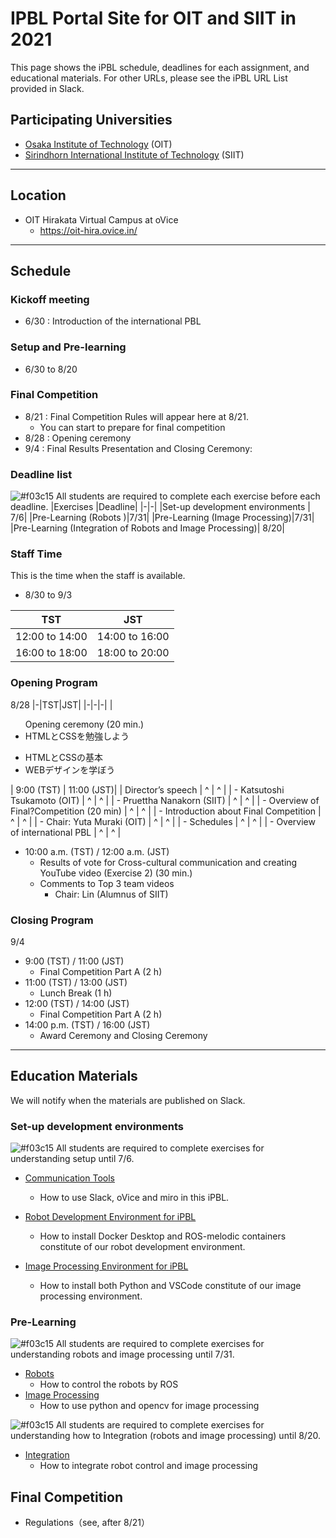 #  IPBL Portal Site for OIT and SIIT in 2021

This page shows the iPBL schedule, deadlines for each assignment, and educational materials. For other URLs, please see the iPBL URL List provided in Slack.
<!-- SETUPが7/6まで，ロボと画像処理の事前課題が8/1まで，統合課題が8/20まで（メモ書きです消します）-->
## Participating Universities
- [Osaka Institute of Technology](http://www.oit.ac.jp/english/index.html) (OIT)
- [Sirindhorn International Institute of Technology](https://www.siit.tu.ac.th/) (SIIT)
---
## Location
 - OIT Hirakata Virtual Campus at oVice 
   - https://oit-hira.ovice.in/ 
---
## Schedule

### Kickoff meeting 
* 6/30 : Introduction of the international PBL

### Setup and Pre-learning
*  6/30 to  8/20
### Final Competition 
  * 8/21 : Final Competition Rules will appear here at 8/21. 
    * You can start to prepare for final competition
  * 8/28 : Opening ceremony
  * 9/4  : Final Results Presentation and Closing Ceremony:
### Deadline list
![#f03c15](https://via.placeholder.com/15/f03c15/000000?text=+) 
All students are required to complete each exercise before each deadline.
|Exercises |Deadline|
|-|-|
|Set-up development environments | 7/6|
|Pre-Learning (Robots )|7/31|
|Pre-Learning (Image Processing)|7/31|
|Pre-Learning (Integration of Robots and Image Processing)| 8/20|
### Staff Time
This is the time when the staff is available.
- 8/30 to 9/3 

|TST|JST|
|-|-|
| 12:00  to 14:00  | 14:00  to 16:00 |  
| 16:00  to 18:00  | 18:00  to 20:00 |  
### Opening Program 
8/28
|-|TST|JST|
|-|-|-|
| <ul> Opening ceremony (20 min.) <li>HTMLとCSSを勉強しよう</li>
  <li>HTMLとCSSの基本</li>
  <li>WEBデザインを学ぼう</li> </ul> | 9:00  (TST) | 11:00  (JST)| 
|    Director’s speech | ^ | ^ |
|     - Katsutoshi Tsukamoto (OIT)  | ^ | ^ |
|      - Pruettha Nanakorn (SIIT)  | ^ | ^ |
|  - Overview of Final?Competition (20 min) | ^ | ^ |
|    - Introduction about Final Competition | ^ | ^ |
|      - Chair: Yuta Muraki (OIT) | ^ | ^ |
|  - Schedules | ^ | ^ |
|    - Overview of international PBL  | ^ | ^ |
 
- 10:00 a.m. (TST) / 12:00 a.m. (JST) 
  - Results of vote for Cross-cultural communication and creating YouTube video (Exercise 2) (30 min.) 
   - Comments to Top 3 team videos 
     - Chair: Lin (Alumnus of SIIT) 
### Closing Program  
9/4
- 9:00  (TST) / 11:00  (JST) 
  - Final Competition Part A (2 h) 
- 11:00  (TST) / 13:00  (JST) 
  - Lunch Break (1 h) 
- 12:00  (TST) / 14:00  (JST) 
  - Final Competition Part A (2 h) 
- 14:00 p.m. (TST) / 16:00 (JST) 
  - Award Ceremony and Closing Ceremony  
---
## Education Materials
We will notify when the materials are published on Slack.
### Set-up development environments
![#f03c15](https://via.placeholder.com/15/f03c15/000000?text=+) 
All students are required to complete exercises  for understanding setup until 7/6.

- [Communication Tools](https://github.com/oit-ipbl/portal/blob/main/setup/commtools.md)
  - How to use Slack, oVice and miro in this iPBL.
- [Robot Development Environment for iPBL](https://github.com/oit-ipbl/portal/blob/main/setup/dockerros.md)
  - How to install Docker Desktop and ROS-melodic containers constitute of our robot development environment.

- [Image Processing Environment for iPBL](https://github.com/oit-ipbl/portal/blob/main/setup/python%2Bvscode.md)
   - How to install both Python and VSCode constitute of our image processing environment.

### Pre-Learning
![#f03c15](https://via.placeholder.com/15/f03c15/000000?text=+) 
All students are required to complete exercises  for understanding robots and image processing  until 7/31.
- [Robots](https://github.com/oit-ipbl/robots)
  - How to control the robots by ROS
- [Image Processing](https://github.com/oit-ipbl/image_processing)
  - How to use python and opencv for image processing

![#f03c15](https://via.placeholder.com/15/f03c15/000000?text=+)
All students are required to complete exercises  for understanding how to Integration (robots and image processing) until 8/20.
- [Integration](https://github.com/oit-ipbl/Integration)
  - How to integrate robot control and image processing
## Final Competition
- Regulations（see, after 8/21）
